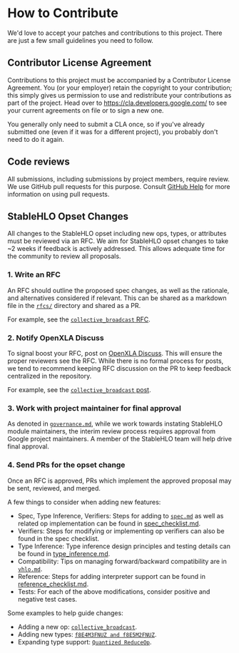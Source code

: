 # How to Contribute

We'd love to accept your patches and contributions to this project. There are
just a few small guidelines you need to follow.

## Contributor License Agreement

Contributions to this project must be accompanied by a Contributor License
Agreement. You (or your employer) retain the copyright to your contribution;
this simply gives us permission to use and redistribute your contributions as
part of the project. Head over to <https://cla.developers.google.com/> to see
your current agreements on file or to sign a new one.

You generally only need to submit a CLA once, so if you've already submitted one
(even if it was for a different project), you probably don't need to do it
again.

## Code reviews

All submissions, including submissions by project members, require review. We
use GitHub pull requests for this purpose. Consult
[GitHub Help](https://help.github.com/articles/about-pull-requests/) for more
information on using pull requests.

## StableHLO Opset Changes

All changes to the StableHLO opset including new ops, types, or attributes must
be reviewed via an RFC. We aim for StableHLO opset changes to take ~2 weeks
if feedback is actively addressed. This allows adequate time for the community
to review all proposals.

### 1. Write an RFC

An RFC should outline the proposed spec changes, as well as the rationale, and
alternatives considered if relevant. This can be shared as a markdown file in
the [`rfcs/`](https://github.com/openxla/stablehlo/tree/main/rfcs) directory and
shared as a PR.

For example, see the [`collective_broadcast` RFC](https://github.com/openxla/stablehlo/pull/1809).

### 2. Notify OpenXLA Discuss

To signal boost your RFC, post on [OpenXLA Discuss](https://groups.google.com/a/openxla.org/g/openxla-discuss).
This will ensure the proper reviewers see the RFC. While there is no formal
process for posts, we tend to recommend keeping RFC discussion on the PR to keep
feedback centralized in the repository.

For example, see the [`collective_broadcast` post](https://groups.google.com/a/openxla.org/g/openxla-discuss/c/Q7JFyoiVFPU/m/dUH_LmJlCgAJ).

### 3. Work with project maintainer for final approval

As denoted in [`governance.md`](https://github.com/openxla/stablehlo/blob/main/docs/governance.md),
while we work towards instating StableHLO module maintainers, the interim review
process requires approval from Google project maintainers. A member of the
StableHLO team will help drive final approval.

### 4. Send PRs for the opset change

Once an RFC is approved, PRs which implement the approved proposal may be sent,
reviewed, and merged.

A few things to consider when adding new features:

- Spec, Type Inference, Verifiers: Steps for adding to [`spec.md`](https://github.com/openxla/stablehlo/blob/main/docs/spec.md)
as well as related op implementation can be found in
[spec_checklist.md](https://github.com/openxla/stablehlo/blob/main/docs/spec_checklist.md).
- Verifiers: Steps for modifying or implementing op verifiers can also be found
in the spec checklist.
- Type Inference: Type inference design principles and testing details can be
found in [type_inference.md](https://github.com/openxla/stablehlo/blob/main/docs/type_inference.md).
- Compatibility: Tips on managing forward/backward compatibility are in
[`vhlo.md`](https://github.com/openxla/stablehlo/blob/main/docs/vhlo.md#contributing-incompatible-changes).
- Reference: Steps for adding interpreter support can be found in
[reference_checklist.md](https://github.com/openxla/stablehlo/blob/main/docs/reference_checklist.md).
- Tests: For each of the above modifications, consider positive and negative
test cases.

Some examples to help guide changes:

- Adding a new op: [`collective_broadcast`](https://github.com/openxla/stablehlo/pull/1856).
- Adding new types: [`f8E4M3FNUZ and f8E5M2FNUZ`](https://github.com/openxla/stablehlo/pull/1379).
- Expanding type support: [`Quantized ReduceOp`](https://github.com/openxla/stablehlo/pull/1796).
